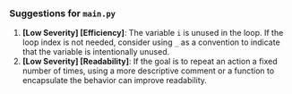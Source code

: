 ### Suggestions for `main.py`

1. **[Low Severity] [Efficiency]**: The variable `i` is unused in the loop. If the loop index is not needed, consider using `_` as a convention to indicate that the variable is intentionally unused.
2. **[Low Severity] [Readability]**: If the goal is to repeat an action a fixed number of times, using a more descriptive comment or a function to encapsulate the behavior can improve readability.

